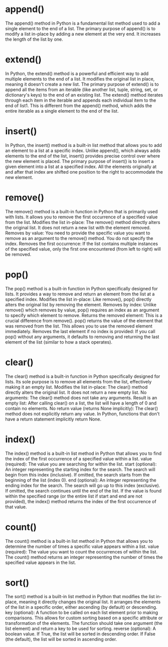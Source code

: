 # append()
The append() method in Python is a fundamental list method used to add a single element to the end of a list. 
The primary purpose of append() is to modify a list in-place by adding a new element at the very end.
It increases the length of the list by one.

# extend()
In Python, the extend() method is a powerful and efficient way to add multiple elements to the end of a list. It modifies the original list in place, meaning it doesn't create a new list.
The primary purpose of extend() is to append all the items from an iterable (like another list, tuple, string, set, or dictionary's keys) to the end of an existing list.
The extend() method iterates through each item in the iterable and appends each individual item to the end of list1. This is different from the append() method, which adds the entire iterable as a single element to the end of the list.

# insert()
In Python, the insert() method is a built-in list method that allows you to add an element to a list at a specific index. Unlike append(), which always adds elements to the end of the list, insert() provides precise control over where the new element is placed.
The primary purpose of insert() is to insert a given element into a list at a specified index. All the elements originally at and after that index are shifted one position to the right to accommodate the new element.

# remove()
The remove() method is a built-in function in Python that is primarily used with lists. It allows you to remove the first occurrence of a specified value from the list.
Modifies the list in-place: The remove() method directly alters the original list. It does not return a new list with the element removed.
Removes by value: You need to provide the specific value you want to remove as an argument to the remove() method. You do not specify the index.
Removes the first occurrence: If the list contains multiple instances of the specified value, only the first one encountered (from left to right) will be removed. 

# pop()
The pop() method is a built-in function in Python specifically designed for lists. It provides a way to remove and return an element from the list at a specified index.
Modifies the list in-place: Like remove(), pop() directly alters the original list by removing the element.
Removes by index: Unlike remove() which removes by value, pop() requires an index as an argument to specify which element to remove.
Returns the removed element: This is a crucial difference from remove(). pop() returns the value of the element that was removed from the list. This allows you to use the removed element immediately.
Removes the last element if no index is provided: If you call pop() without any arguments, it defaults to removing and returning the last element of the list (similar to how a stack operates).

# clear()
The clear() method is a built-in function in Python specifically designed for lists. Its sole purpose is to remove all elements from the list, effectively making it an empty list.
Modifies the list in-place: The clear() method directly alters the original list. It does not return a new empty list.
No arguments: The clear() method does not take any arguments.
Result is an empty list: After calling clear() on a list, the list will have a length of 0 and contain no elements.
No return value (returns None implicitly): The clear() method does not explicitly return any value. In Python, functions that don't have a return statement implicitly return None.

# index()
The index() method is a built-in list method in Python that allows you to find the index of the first occurrence of a specified value within a list.
value (required): The value you are searching for within the list.
start (optional): An integer representing the starting index for the search. The search will begin from this index (inclusive). If omitted, the search starts from the beginning of the list (index 0).
end (optional): An integer representing the ending index for the search. The search will go up to this index (exclusive). If omitted, the search continues until the end of the list.
If the value is found within the specified range (or the entire list if start and end are not provided), the index() method returns the index of the first occurrence of that value.

# count()
The count() method is a built-in list method in Python that allows you to determine the number of times a specific value appears within a list.
value (required): The value you want to count the occurrences of within the list.
The count() method returns an integer representing the number of times the specified value appears in the list.

# sort()
The sort() method is a built-in list method in Python that modifies the list in-place, meaning it directly changes the original list. It arranges the elements of the list in a specific order, either ascending (by default) or descending.
key (optional): A function to be called on each list element prior to making comparisons. This allows for custom sorting based on a specific attribute or transformation of the elements. The function should take one argument (the list element) and return a key to be used for sorting.
reverse (optional): A boolean value.
If True, the list will be sorted in descending order.
If False (the default), the list will be sorted in ascending order.